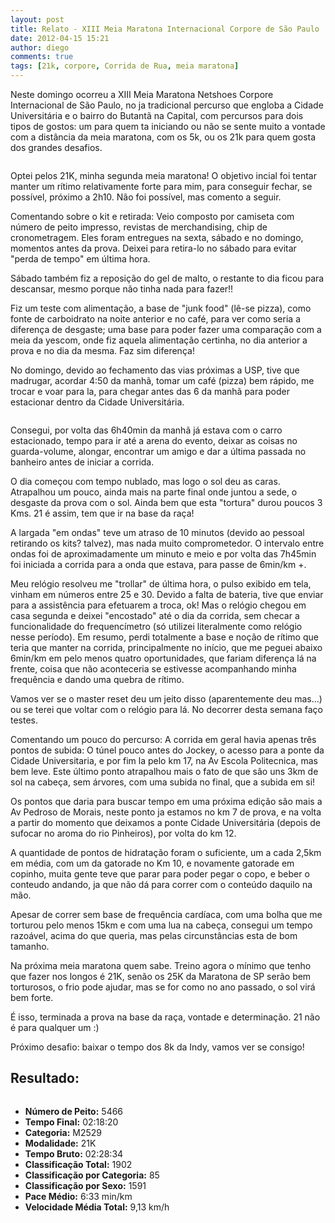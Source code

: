 ```yaml
---
layout: post
title: Relato - XIII Meia Maratona Internacional Corpore de São Paulo
date: 2012-04-15 15:21
author: diego
comments: true
tags: [21k, corpore, Corrida de Rua, meia maratona]
---
```

Neste domingo ocorreu a XIII Meia Maratona Netshoes Corpore Internacional de São Paulo, no ja tradicional percurso que engloba a Cidade Universitária e o bairro do Butantã na Capital, com percursos para dois tipos de gostos: um para quem ta iniciando ou não se sente muito a vontade com a distância da meia maratona, com os 5k, ou os 21k para quem gosta dos grandes desafios.


<div class="moldura"><a  class="lightbox cboxElement" href="http://www.diegoronan.com.br/diegoronan/wp-content/uploads/2011/04/Corpore_MeiaMaratona_21K_web.jpg"><img class="imgTitulo" src="http://www.diegoronan.com.br/diegoronan/wp-content/uploads/2011/04/Corpore_MeiaMaratona_21K_web.jpg" alt="" /></a></div>

Optei pelos 21K, minha segunda meia maratona! O objetivo incial foi tentar manter um rítimo relativamente forte para mim, para conseguir fechar, se possível, próximo a 2h10. Não foi possível, mas comento a seguir.

Comentando sobre o kit e retirada: Veio composto por camiseta com número de peito impresso, revistas de merchandising, chip de cronometragem. Eles foram entregues na sexta, sábado e no domingo, momentos antes da prova. Deixei para retira-lo no sábado para evitar "perda de tempo" em última hora.

Sábado também fiz a reposição do gel de malto, o restante to dia ficou para descansar, mesmo porque não tinha nada para fazer!!

Fiz um teste com alimentação, a base de "junk food" (lê-se pizza), como fonte de carboidrato na noite anterior e no café, para ver como seria a diferença de desgaste; uma base para poder fazer uma comparação com a meia da yescom, onde fiz aquela alimentação certinha, no dia anterior a prova e no dia da mesma. Faz sim diferença!

No domingo, devido ao fechamento das vias próximas a USP, tive que madrugar, acordar 4:50 da manhã, tomar um café (pizza) bem rápido, me trocar e voar para la, para chegar antes das 6 da manhã para poder estacionar dentro da Cidade Universitária.

<div class="moldura"><a  class="lightbox cboxElement" href="http://www.diegoronan.com.br/diegoronan/wp-content/uploads/2012/04/meia_corpore.jpg"><img class="imgTitulo" src="http://www.diegoronan.com.br/diegoronan/wp-content/uploads/2012/04/meia_corpore.jpg" alt="" /></a></div>

Consegui, por volta das 6h40min da manhã já estava com o carro estacionado, tempo para ir até a arena do evento, deixar as coisas no guarda-volume, alongar, encontrar um amigo e dar a última passada no banheiro antes de iniciar a corrida.

O dia começou com tempo nublado, mas logo o sol deu as caras. Atrapalhou um pouco, ainda mais na parte final onde juntou a sede, o desgaste da prova com o sol. Ainda bem que esta "tortura" durou poucos 3 Kms. 21 é assim, tem que ir na base da raça!

A largada "em ondas" teve um atraso de 10 minutos (devido ao pessoal retirando os kits? talvez), mas nada muito comprometedor. O intervalo entre ondas foi de aproximadamente um minuto e meio e por volta das 7h45min foi iniciada a corrida para a onda que estava, para passe de 6min/km +.

Meu relógio resolveu me "trollar" de última hora, o pulso exibido em tela, vinham em números entre 25 e 30. Devido a falta de bateria, tive que enviar para a assistência para efetuarem a troca, ok! Mas o relógio chegou em casa segunda e deixei "encostado" até o dia da corrida, sem checar a funcionalidade do frequencímetro (só utilizei literalmente como relógio nesse período). Em resumo, perdi totalmente a base e noção de rítimo que teria que manter na corrida, principalmente no início, que me peguei abaixo 6min/km em pelo menos quatro oportunidades, que fariam diferença lá na frente, coisa que não aconteceria se estivesse acompanhando minha frequência e dando uma quebra de rítimo.

Vamos ver se o master reset deu um jeito disso (aparentemente deu mas...) ou se terei que voltar com o relógio para lá. No decorrer desta semana faço testes.

Comentando um pouco do percurso: A corrida em geral havia apenas três pontos de subida: O túnel pouco antes do Jockey, o acesso para a ponte da Cidade Universitaria, e por fim la pelo km 17, na Av Escola Politecnica, mas bem leve. Este último ponto atrapalhou mais o fato de que são uns 3km de sol na cabeça, sem árvores, com uma subida no final, que a subida em si!

Os pontos que daria para buscar tempo em uma próxima edição são mais a Av Pedroso de Morais, neste ponto ja estamos no km 7 de prova, e na volta a partir do momento que deixamos a ponte Cidade Universitária (depois de sufocar no aroma do rio Pinheiros), por volta do km 12.

A quantidade de pontos de hidratação foram o suficiente, um a cada 2,5km em média, com um da gatorade no Km 10, e novamente gatorade em copinho, muita gente teve que parar para poder pegar o copo, e beber o conteudo andando, ja que não dá para correr com o conteúdo daquilo na mão.

Apesar de correr sem base de frequência cardíaca, com uma bolha que me torturou pelo menos 15km e com uma lua na cabeça, consegui um tempo razoável, acima do que queria, mas pelas circunstâncias esta de bom tamanho.

Na próxima meia maratona quem sabe. Treino agora o mínimo que tenho que fazer nos longos é 21K, senão os 25K da Maratona de SP serão bem torturosos, o frio pode ajudar, mas se for como no ano passado, o sol virá bem forte.

É isso, terminada a prova na base da raça, vontade e determinação. 21 não é para qualquer um :)

Próximo desafio: baixar o tempo dos 8k da Indy, vamos ver se consigo!

## Resultado:


<div class="moldura"><a  class="lightbox cboxElement" href="http://www.diegoronan.com.br/diegoronan/wp-content/uploads/2012/04/meiaSPCorpore2012_big.jpg"><img src="http://www.diegoronan.com.br/diegoronan/wp-content/uploads/2012/04/meiaSPCorpore2012.jpg" alt="" /></a></div>

* **Número de Peito:** 5466
* **Tempo Final:** 02:18:20
* **Categoria:** M2529
* **Modalidade:** 21K
* **Tempo Bruto:** 02:28:34
* **Classificação Total:** 1902
* **Classificação por Categoria:** 85
* **Classificação por Sexo:** 1591
* **Pace Médio:** 6:33 min/km
* **Velocidade Média Total:** 9,13 km/h

